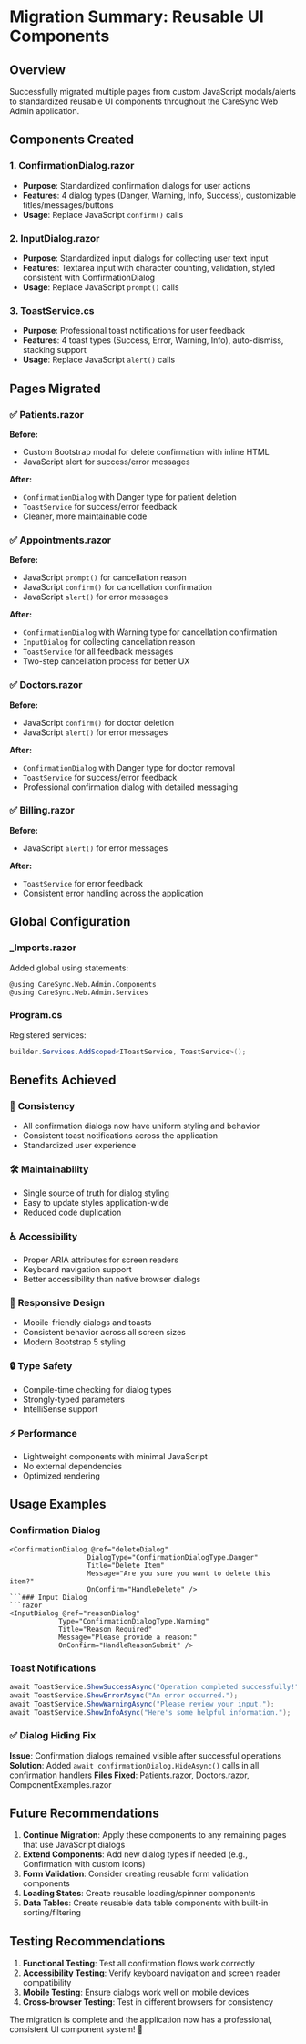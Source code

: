 # Migration Summary: Reusable UI Components

## Overview
Successfully migrated multiple pages from custom JavaScript modals/alerts to standardized reusable UI components throughout the CareSync Web Admin application.

## Components Created

### 1. ConfirmationDialog.razor
- **Purpose**: Standardized confirmation dialogs for user actions
- **Features**: 4 dialog types (Danger, Warning, Info, Success), customizable titles/messages/buttons
- **Usage**: Replace JavaScript `confirm()` calls

### 2. InputDialog.razor
- **Purpose**: Standardized input dialogs for collecting user text input
- **Features**: Textarea input with character counting, validation, styled consistent with ConfirmationDialog
- **Usage**: Replace JavaScript `prompt()` calls

### 3. ToastService.cs
- **Purpose**: Professional toast notifications for user feedback
- **Features**: 4 toast types (Success, Error, Warning, Info), auto-dismiss, stacking support
- **Usage**: Replace JavaScript `alert()` calls

## Pages Migrated

### ✅ Patients.razor
**Before:**
- Custom Bootstrap modal for delete confirmation with inline HTML
- JavaScript alert for success/error messages

**After:**
- `ConfirmationDialog` with Danger type for patient deletion
- `ToastService` for success/error feedback
- Cleaner, more maintainable code

### ✅ Appointments.razor
**Before:**
- JavaScript `prompt()` for cancellation reason
- JavaScript `confirm()` for cancellation confirmation
- JavaScript `alert()` for error messages

**After:**
- `ConfirmationDialog` with Warning type for cancellation confirmation
- `InputDialog` for collecting cancellation reason
- `ToastService` for all feedback messages
- Two-step cancellation process for better UX

### ✅ Doctors.razor
**Before:**
- JavaScript `confirm()` for doctor deletion
- JavaScript `alert()` for error messages

**After:**
- `ConfirmationDialog` with Danger type for doctor removal
- `ToastService` for success/error feedback
- Professional confirmation dialog with detailed messaging

### ✅ Billing.razor
**Before:**
- JavaScript `alert()` for error messages

**After:**
- `ToastService` for error feedback
- Consistent error handling across the application

## Global Configuration

### _Imports.razor
Added global using statements:
```razor
@using CareSync.Web.Admin.Components
@using CareSync.Web.Admin.Services
```

### Program.cs
Registered services:
```csharp
builder.Services.AddScoped<IToastService, ToastService>();
```

## Benefits Achieved

### 🎯 **Consistency**
- All confirmation dialogs now have uniform styling and behavior
- Consistent toast notifications across the application
- Standardized user experience

### 🛠️ **Maintainability**
- Single source of truth for dialog styling
- Easy to update styles application-wide
- Reduced code duplication

### ♿ **Accessibility**
- Proper ARIA attributes for screen readers
- Keyboard navigation support
- Better accessibility than native browser dialogs

### 📱 **Responsive Design**
- Mobile-friendly dialogs and toasts
- Consistent behavior across all screen sizes
- Modern Bootstrap 5 styling

### 🔒 **Type Safety**
- Compile-time checking for dialog types
- Strongly-typed parameters
- IntelliSense support

### ⚡ **Performance**
- Lightweight components with minimal JavaScript
- No external dependencies
- Optimized rendering

## Usage Examples

### Confirmation Dialog
```razor
<ConfirmationDialog @ref="deleteDialog"
                   DialogType="ConfirmationDialogType.Danger"
                   Title="Delete Item"
                   Message="Are you sure you want to delete this item?"
                   OnConfirm="HandleDelete" />
```### Input Dialog
```razor
<InputDialog @ref="reasonDialog"
            Type="ConfirmationDialogType.Warning"
            Title="Reason Required"
            Message="Please provide a reason:"
            OnConfirm="HandleReasonSubmit" />
```

### Toast Notifications
```csharp
await ToastService.ShowSuccessAsync("Operation completed successfully!");
await ToastService.ShowErrorAsync("An error occurred.");
await ToastService.ShowWarningAsync("Please review your input.");
await ToastService.ShowInfoAsync("Here's some helpful information.");
```

### ✅ **Dialog Hiding Fix**

**Issue**: Confirmation dialogs remained visible after successful operations
**Solution**: Added `await confirmationDialog.HideAsync()` calls in all confirmation handlers
**Files Fixed**: Patients.razor, Doctors.razor, ComponentExamples.razor

## Future Recommendations

1. **Continue Migration**: Apply these components to any remaining pages that use JavaScript dialogs
2. **Extend Components**: Add new dialog types if needed (e.g., Confirmation with custom icons)
3. **Form Validation**: Consider creating reusable form validation components
4. **Loading States**: Create reusable loading/spinner components
5. **Data Tables**: Create reusable data table components with built-in sorting/filtering

## Testing Recommendations

1. **Functional Testing**: Test all confirmation flows work correctly
2. **Accessibility Testing**: Verify keyboard navigation and screen reader compatibility
3. **Mobile Testing**: Ensure dialogs work well on mobile devices
4. **Cross-browser Testing**: Test in different browsers for consistency

The migration is complete and the application now has a professional, consistent UI component system! 🎉
